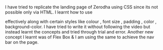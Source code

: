 I have tried to replicate the landing page of Zerodha using CSS since its not possible only via HTML.
I learnt how to use <div> effectively along with certain styles like colour , font size , padding , color , background-color. I have tried to write it without following the video but instead learnt the concepts and tried through trial and error.
Another new concept I learnt was of Flex Box & I am using the same to achieve the nav bar on the page.

